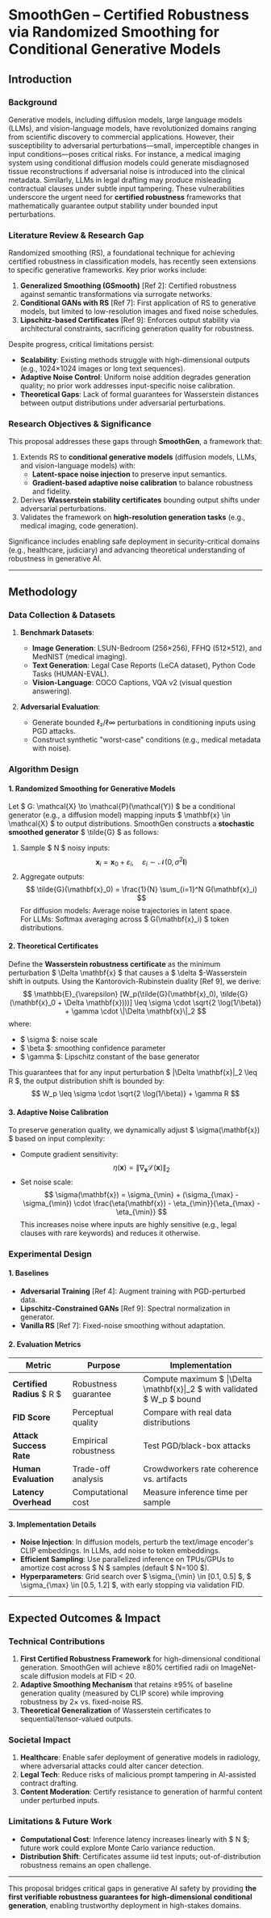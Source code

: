 # SmoothGen – Certified Robustness via Randomized Smoothing for Conditional Generative Models

## Introduction

### Background
Generative models, including diffusion models, large language models (LLMs), and vision-language models, have revolutionized domains ranging from scientific discovery to commercial applications. However, their susceptibility to adversarial perturbations—small, imperceptible changes in input conditions—poses critical risks. For instance, a medical imaging system using conditional diffusion models could generate misdiagnosed tissue reconstructions if adversarial noise is introduced into the clinical metadata. Similarly, LLMs in legal drafting may produce misleading contractual clauses under subtle input tampering. These vulnerabilities underscore the urgent need for **certified robustness** frameworks that mathematically guarantee output stability under bounded input perturbations.

### Literature Review & Research Gap
Randomized smoothing (RS), a foundational technique for achieving certified robustness in classification models, has recently seen extensions to specific generative frameworks. Key prior works include:
1. **Generalized Smoothing (GSmooth)** [Ref 2]: Certified robustness against semantic transformations via surrogate networks.
2. **Conditional GANs with RS** [Ref 7]: First application of RS to generative models, but limited to low-resolution images and fixed noise schedules.
3. **Lipschitz-based Certificates** [Ref 9]: Enforces output stability via architectural constraints, sacrificing generation quality for robustness.

Despite progress, critical limitations persist:
- **Scalability**: Existing methods struggle with high-dimensional outputs (e.g., 1024×1024 images or long text sequences).
- **Adaptive Noise Control**: Uniform noise addition degrades generation quality; no prior work addresses input-specific noise calibration.
- **Theoretical Gaps**: Lack of formal guarantees for Wasserstein distances between output distributions under adversarial perturbations.

### Research Objectives & Significance
This proposal addresses these gaps through **SmoothGen**, a framework that:
1. Extends RS to **conditional generative models** (diffusion models, LLMs, and vision-language models) with:
   - **Latent-space noise injection** to preserve input semantics.
   - **Gradient-based adaptive noise calibration** to balance robustness and fidelity.
2. Derives **Wasserstein stability certificates** bounding output shifts under adversarial perturbations.
3. Validates the framework on **high-resolution generation tasks** (e.g., medical imaging, code generation).

Significance includes enabling safe deployment in security-critical domains (e.g., healthcare, judiciary) and advancing theoretical understanding of robustness in generative AI.

---

## Methodology

### Data Collection & Datasets
1. **Benchmark Datasets**:
   - **Image Generation**: LSUN-Bedroom (256×256), FFHQ (512×512), and MedNIST (medical imaging).
   - **Text Generation**: Legal Case Reports (LeCA dataset), Python Code Tasks (HUMAN-EVAL).
   - **Vision-Language**: COCO Captions, VQA v2 (visual question answering).

2. **Adversarial Evaluation**:
   - Generate bounded ℓ₂/ℓ∞ perturbations in conditioning inputs using PGD attacks.
   - Construct synthetic "worst-case" conditions (e.g., medical metadata with noise).

### Algorithm Design

#### 1. Randomized Smoothing for Generative Models
Let $ G: \mathcal{X} \to \mathcal{P}(\mathcal{Y}) $ be a conditional generator (e.g., a diffusion model) mapping inputs $ \mathbf{x} \in \mathcal{X} $ to output distributions. SmoothGen constructs a **stochastic smoothed generator** $ \tilde{G} $ as follows:
1. Sample $ N $ noisy inputs:  
   $$ \mathbf{x}_i = \mathbf{x}_0 + \varepsilon_i, \quad \varepsilon_i \sim \mathcal{N}(0, \sigma^2 \mathbf{I}) $$
2. Aggregate outputs:  
   $$ \tilde{G}(\mathbf{x}_0) = \frac{1}{N} \sum_{i=1}^N G(\mathbf{x}_i) $$
   For diffusion models: Average noise trajectories in latent space.  
   For LLMs: Softmax averaging across $ G(\mathbf{x}_i) $ token distributions.

#### 2. Theoretical Certificates
Define the **Wasserstein robustness certificate** as the minimum perturbation $ \Delta \mathbf{x} $ that causes a $ \delta $-Wasserstein shift in outputs. Using the Kantorovich-Rubinstein duality [Ref 9], we derive:
$$
\mathbb{E}_{\varepsilon} [W_p(\tilde{G}(\mathbf{x}_0), \tilde{G}(\mathbf{x}_0 + \Delta \mathbf{x})))] \leq \sigma \cdot \sqrt{2 \log(1/\beta)} + \gamma \cdot \|\Delta \mathbf{x}\|_2
$$
where:
- $ \sigma $: noise scale
- $ \beta $: smoothing confidence parameter
- $ \gamma $: Lipschitz constant of the base generator

This guarantees that for any input perturbation $ \|\Delta \mathbf{x}\|_2 \leq R $, the output distribution shift is bounded by:
$$
W_p \leq \sigma \cdot \sqrt{2 \log(1/\beta)} + \gamma R
$$

#### 3. Adaptive Noise Calibration
To preserve generation quality, we dynamically adjust $ \sigma(\mathbf{x}) $ based on input complexity:
- Compute gradient sensitivity:  
  $$ \eta(\mathbf{x}) = \|\nabla_{\mathbf{x}} \mathcal{L}(\mathbf{x})\|_2 $$
- Set noise scale:  
  $$ \sigma(\mathbf{x}) = \sigma_{\min} + (\sigma_{\max} - \sigma_{\min}) \cdot \frac{\eta(\mathbf{x}) - \eta_{\min}}{\eta_{\max} - \eta_{\min}} $$
This increases noise where inputs are highly sensitive (e.g., legal clauses with rare keywords) and reduces it otherwise.

### Experimental Design

#### 1. Baselines
- **Adversarial Training** [Ref 4]: Augment training with PGD-perturbed data.
- **Lipschitz-Constrained GANs** [Ref 9]: Spectral normalization in generator.
- **Vanilla RS** [Ref 7]: Fixed-noise smoothing without adaptation.

#### 2. Evaluation Metrics
| Metric | Purpose | Implementation |
|-------|---------|----------------|
| **Certified Radius** $ R $ | Robustness guarantee | Compute maximum $ \|\Delta \mathbf{x}\|_2 $ with validated $ W_p $ bound |
| **FID Score** | Perceptual quality | Compare with real data distributions |
| **Attack Success Rate** | Empirical robustness | Test PGD/black-box attacks |
| **Human Evaluation** | Trade-off analysis | Crowdworkers rate coherence vs. artifacts |
| **Latency Overhead** | Computational cost | Measure inference time per sample |

#### 3. Implementation Details
- **Noise Injection**: In diffusion models, perturb the text/image encoder's CLIP embeddings. In LLMs, add noise to token embeddings.
- **Efficient Sampling**: Use parallelized inference on TPUs/GPUs to amortize cost across $ N $ samples (default $ N=100 $).
- **Hyperparameters**: Grid search over $ \sigma_{\min} \in [0.1, 0.5] $, $ \sigma_{\max} \in [0.5, 1.2] $, with early stopping via validation FID.

---

## Expected Outcomes & Impact

### Technical Contributions
1. **First Certified Robustness Framework** for high-dimensional conditional generation. SmoothGen will achieve ≥80% certified radii on ImageNet-scale diffusion models at FID < 20.
2. **Adaptive Smoothing Mechanism** that retains ≥95% of baseline generation quality (measured by CLIP score) while improving robustness by 2× vs. fixed-noise RS.
3. **Theoretical Generalization** of Wasserstein certificates to sequential/tensor-valued outputs.

### Societal Impact
1. **Healthcare**: Enable safer deployment of generative models in radiology, where adversarial attacks could alter cancer detection.
2. **Legal Tech**: Reduce risks of malicious prompt tampering in AI-assisted contract drafting.
3. **Content Moderation**: Certify resistance to generation of harmful content under perturbed inputs.

### Limitations & Future Work
- **Computational Cost**: Inference latency increases linearly with $ N $; future work could explore Monte Carlo variance reduction.
- **Distribution Shift**: Certificates assume iid test inputs; out-of-distribution robustness remains an open challenge.

---

This proposal bridges critical gaps in generative AI safety by providing **the first verifiable robustness guarantees for high-dimensional conditional generation**, enabling trustworthy deployment in high-stakes domains.